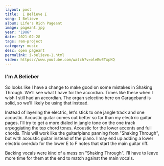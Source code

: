 ```yaml
---
layout: post
title:  I Believe I
song: I Believe
album: Life's Rich Pageant
image: pageant.jpg
year: "1986"
date: 2021-02-28
tags: rem-project
category: music
desc: open pageant
permalink: i-believe-1.html
video: https://www.youtube.com/watch?v=oleEwETxpKQ
---
```


### I'm A Belieber
So looks like I have a change to make good on some mistakes in Shaking Through. We'll see what I have for the accordian. Times like these when I wish I still had an accordian. The organ selectino here on Garageband is solid, so we'll likely be using that instead.

Instead of layering the electric, let's stick to one jangle track and one acoustic. Acoustic guitar comes out better so far than my electrric guitar pages. I'll try to get a more dialed in jangle tone on the one track arpeggiating the top chord tones. Acoustic for the lower accents and full chords. This will work like the guitar/piano panning from "Shaking Through", but with acoustic guitar instead of the piano. I may end up adding a lower electric overdub for the lower E to F notes that start the main guitar riff.

Backing vocals were kind of a mess on "Shaking Through". I'll have to leave more time for them at the end to match against the main vocals.
